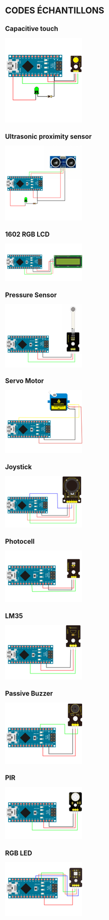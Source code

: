 # CODES ÉCHANTILLONS

## Capacitive touch
<img src="https://github.com/apanin/kikicode-arduino/blob/master/echantillons_sensors/images/capacitivetouch.png" width="50%" height="50%" />

## Ultrasonic proximity sensor
<img src="https://github.com/apanin/kikicode-arduino/blob/master/echantillons_sensors/images/ultrasonic.png" width="50%" height="50%" />

## 1602 RGB LCD 
<img src="https://github.com/apanin/kikicode-arduino/blob/master/echantillons_sensors/images/rgb_lcd.png" width="50%" height="50%" />

## Pressure Sensor
<img src="https://github.com/apanin/kikicode-arduino/blob/master/echantillons_sensors/images/pressuresensor.png" width="50%" height="50%" />

## Servo Motor
<img src="https://github.com/apanin/kikicode-arduino/blob/master/echantillons_sensors/images/servomotor.png" width="50%" height="50%" />

## Joystick
<img src="https://github.com/apanin/kikicode-arduino/blob/master/echantillons_sensors/images/joystick.png" width="50%" height="50%" />

## Photocell
<img src="https://github.com/apanin/kikicode-arduino/blob/master/echantillons_sensors/images/photocell.png" width="50%" height="50%" />

## LM35
<img src="https://github.com/apanin/kikicode-arduino/blob/master/echantillons_sensors/images/LM35.png" width="50%" height="50%" />

## Passive Buzzer
<img src="https://github.com/apanin/kikicode-arduino/blob/master/echantillons_sensors/images/passivebuzzer.png" width="50%" height="50%" />

## PIR
<img src="https://github.com/apanin/kikicode-arduino/blob/master/echantillons_sensors/images/pir.png" width="50%" height="50%" />

## RGB LED
<img src="https://github.com/apanin/kikicode-arduino/blob/master/echantillons_sensors/images/rgb_led.png" width="50%" height="50%" />


